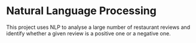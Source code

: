 # Natural Language Processing
This project uses NLP to analyse a large number of restaurant reviews and identify whether a given review is a positive one or a negative one.
